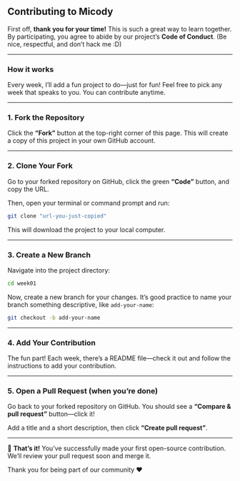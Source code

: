 
## Contributing to Micody

First off, **thank you for your time!** This is such a great way to learn together.
By participating, you agree to abide by our project’s **Code of Conduct**. (Be nice, respectful, and don’t hack me :D)

---

### How it works

Every week, I’ll add a fun project to do—just for fun! Feel free to pick any week that speaks to you. You can contribute anytime.

---

### 1. Fork the Repository

Click the **“Fork”** button at the top-right corner of this page.
This will create a copy of this project in your own GitHub account.

---

### 2. Clone Your Fork

Go to your forked repository on GitHub, click the green **“Code”** button, and copy the URL.

Then, open your terminal or command prompt and run:

```bash
git clone "url-you-just-copied"
```

This will download the project to your local computer.

---

### 3. Create a New Branch

Navigate into the project directory:

```bash
cd week01
```

Now, create a new branch for your changes. It’s good practice to name your branch something descriptive, like `add-your-name`:

```bash
git checkout -b add-your-name
```

---

### 4. Add Your Contribution

The fun part! Each week, there’s a README file—check it out and follow the instructions to add your contribution.

---

### 5. Open a Pull Request (when you’re done)

Go back to your forked repository on GitHub.
You should see a **“Compare & pull request”** button—click it!

Add a title and a short description, then click **“Create pull request”**.

---

🎉 **That’s it!**
You’ve successfully made your first open-source contribution.
We’ll review your pull request soon and merge it.

Thank you for being part of our community ❤️


